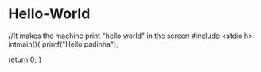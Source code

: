 # Hello-World
 //It makes the machine print "hello world" in the screen
 #include <stdio.h>
  intmain(){
   printf("Hello padinha");
   
   return 0;
}
